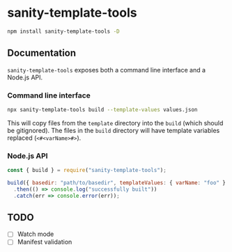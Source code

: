 # sanity-template-tools

```sh
npm install sanity-template-tools -D
```

## Documentation

`sanity-template-tools` exposes both a command line interface and a Node.js API.

### Command line interface

```sh
npx sanity-template-tools build --template-values values.json
```

This will copy files from the `template` directory into the `build` (which should be gitignored). The files in the `build` directory will have template variables replaced (`<#<varName>#>`).

### Node.js API

```js
const { build } = require("sanity-template-tools");

build({ basedir: "path/to/basedir", templateValues: { varName: "foo" } })
  .then(() => console.log("successfully built"))
  .catch(err => console.error(err));
```

## TODO

- [ ] Watch mode
- [ ] Manifest validation
